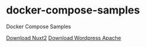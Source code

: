 # docker-compose-samples
Docker Compose Samples

[Download Nuxt2](https://download-directory.github.io/?url=https://github.com/jeff-silva/docker-compose-samples/tree/main/nuxt2)
[Download Wordpress Apache](https://download-directory.github.io/?url=https://github.com/jeff-silva/docker-compose-samples/tree/main/wordpress-apache)
